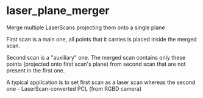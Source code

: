 # laser_plane_merger
Merge multiple LaserScans projecting them onto a single plane


First scan is a main one, all points that it carries is placed inside the merged scan.

Second scan is a "auxiliary" one. The merged scan contains only these points (projected onto first scan's plane) from second scan that are not present in the first one.

A typical application is to set first scan as a laser scan whereas the second one - LaserScan-converted PCL (from RGBD camera)
